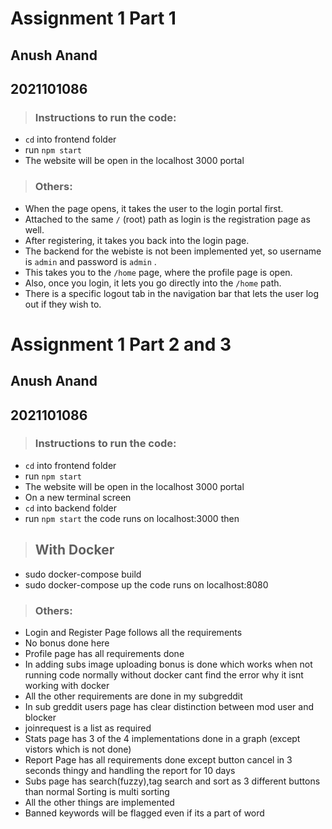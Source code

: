 # Assignment 1 Part 1
## Anush Anand
## 2021101086
> ### Instructions to run the code:
- `cd` into frontend folder
- run `npm start`
- The website will be open in the localhost 3000 portal

> ### Others:
- When the page opens, it takes the user to the login portal first. 
- Attached to the same `/` (root) path as login is the registration page as well.
- After registering, it takes you back into the login page.
- The backend for the webiste is not been implemented yet, so username is `admin`  and password is `admin` .
- This takes you to the `/home` page, where the profile page is open.
- Also, once you login, it lets you go directly into the `/home` path.
- There is a specific logout tab in the navigation bar that lets the user log out if they wish to.

# Assignment 1 Part 2 and 3
## Anush Anand
## 2021101086
> ### Instructions to run the code:
- `cd` into frontend folder
- run `npm start`
- The website will be open in the localhost 3000 portal
- On a new terminal screen
- `cd` into backend folder
- run `npm start`
the code runs on localhost:3000 then

> ## With Docker
- sudo docker-compose build
- sudo docker-compose up
the code runs on localhost:8080

> ### Others:
- Login and Register Page follows all the requirements
- No bonus done here
- Profile page has all requirements done
- In adding subs image uploading bonus is done      which works when not running code normally without docker cant find the error why it isnt working with docker
- All the other requirements are done in my subgreddit
- In sub greddit users page has clear distinction between mod user and blocker
- joinrequest is a list as required
- Stats page has 3 of the 4 implementations done in a graph (except vistors which is not done)
- Report Page has all requirements done except button cancel in 3 seconds thingy and handling the report for 10 days 
- Subs page has search(fuzzy),tag search and sort as 3 different buttons than normal Sorting is multi sorting
- All the other things are implemented
- Banned keywords will be flagged even if its a part of word
